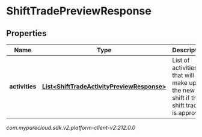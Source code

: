 # ShiftTradePreviewResponse


## Properties

| Name | Type | Description | Notes |
| ------------ | ------------- | ------------- | ------------- |
| **activities** | [**List&lt;ShiftTradeActivityPreviewResponse&gt;**](ShiftTradeActivityPreviewResponse) | List of activities that will make up the new shift if this shift trade is approved |  [optional] |




_com.mypurecloud.sdk.v2:platform-client-v2:212.0.0_
